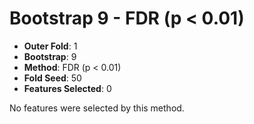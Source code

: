 # Bootstrap 9 - FDR (p < 0.01)

- **Outer Fold**: 1
- **Bootstrap**: 9
- **Method**: FDR (p < 0.01)
- **Fold Seed**: 50
- **Features Selected**: 0

No features were selected by this method.
